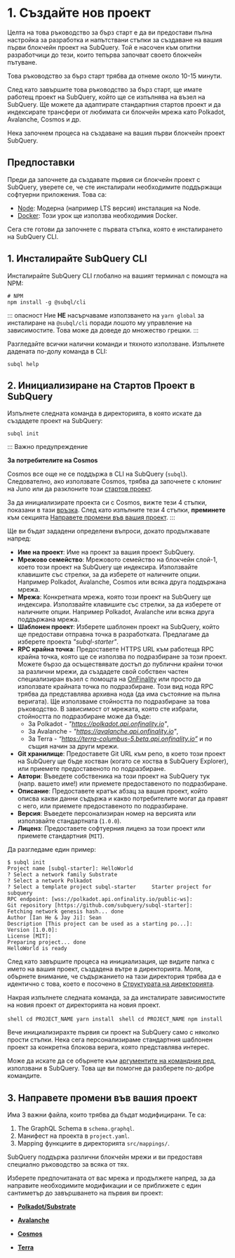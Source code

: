 # 1. Създайте нов проект

Целта на това ръководство за бърз старт е да ви предостави пълна настройка за разработка и напътствани стъпки за създаване на вашия първи блокчейн проект на SubQuery. Той е насочен към опитни разработчици до тези, които тепърва започват своето блокчейн пътуване.

Това ръководство за бърз старт трябва да отнеме около 10-15 минути.

След като завършите това ръководство за бърз старт, ще имате работещ проект на SubQuery, който ще се изпълнява на възел на SubQuery. Ще можете да адаптирате стандартния стартов проект и да индексирате трансфери от любимата си блокчейн мрежа като Polkadot, Avalanche, Cosmos и др.

Нека започнем процеса на създаване на вашия първи блокчейн проект SubQuery.

## Предпоставки

Преди да започнете да създавате първия си блокчейн проект с SubQuery, уверете се, че сте инсталирали необходимите поддържащи софтуерни приложения. Това са:

- [Node](https://nodejs.org/en/): Модерна (например LTS версия) инсталация на Node.
- [Docker](https://docker.com/): Този урок ще използва необходимия Docker.

Сега сте готови да започнете с първата стъпка, която е инсталирането на SubQuery CLI.

## 1. Инсталирайте SubQuery CLI

Инсталирайте SubQuery CLI глобално на вашият терминал с помощта на NPM:

```shell
# NPM
npm install -g @subql/cli
```

::: опасност Ние **НЕ** насърчаваме използването на `yarn global` за инсталиране на `@subql/cli` поради лошото му управление на зависимостите. Това може да доведе до множество грешки. :::

Разгледайте всички налични команди и тяхното използване. Изпълнете дадената по-долу команда в CLI:

```shell
subql help
```

## 2. Инициализиране на Стартов Проект в SubQuery

Изпълнете следната команда в директорията, в която искате да създадете проект на SubQuery:

```shell
subql init
```

::: Важно предупреждение

**За потребителите на Cosmos**

Cosmos все още не се поддържа в CLI на SubQuery (`subql`). Следователно, ако използвате Cosmos, трябва да започнете с клонинг на Juno или да разклоните този [стартов проект](https://github.com/subquery/cosmos-subql-starter).

За да инициализирате проекта си с Cosmos, вижте тези 4 стъпки, показани в тази [връзка](https://github.com/subquery/juno-subql-starter#readme). След като изпълните тези 4 стъпки, **преминете** към секцията [Направете промени във вашия проект](../quickstart/quickstart.md#_3-make-changes-to-your-project). :::

Ще ви бъдат зададени определени въпроси, докато продължавате напред:

- **Име на проект**: Име на проект за вашия проект SubQuery.
- **Мрежово семейство**: Мрежовото семейство на блокчейн слой-1, което този проект на SubQuery ще индексира. Използвайте клавишите със стрелки, за да изберете от наличните опции. Например Polkadot, Avalanche, Cosmos или всяка друга поддържана мрежа.
- **Мрежа**: Конкретната мрежа, която този проект на SubQuery ще индексира. Използвайте клавишите със стрелки, за да изберете от наличните опции. Например Polkadot, Avalanche или всяка друга поддържана мрежа.
- **Шаблонен проект**: Изберете шаблонен проект на SubQuery, който ще предостави отправна точка в разработката. Предлагаме да изберете проекта _"subql-starter"_.
- **RPC крайна точка**: Предоставете HTTPS URL към работеща RPC крайна точка, която ще се използва по подразбиране за този проект. Можете бързо да осъществявате достъп до публични крайни точки за различни мрежи, да създадете свой собствен частен специализиран възел с помощта на [OnFinality](https://app.onfinality.io) или просто да използвате крайната точка по подразбиране. Този вид нода RPC трябва да представлява архивна нода (да има състояние на пълна веригата). Ще използваме стойността по подразбиране за това ръководство. В зависимост от мрежата, която сте избрали, стойността по подразбиране може да бъде:
  - За Polkadot - _"https://polkadot.api.onfinality.io"_,
  - За Avalanche - _"https://avalanche.api.onfinality.io"_,
  - За Terra - _“https://terra-columbus-5.beta.api.onfinality.io”_ и по същия начин за други мрежи. <br/>
- **Git хранилище**: Предоставете Git URL към репо, в което този проект на SubQuery ще бъде хостван (когато се хоства в SubQuery Explorer), или приемете предоставеното по подразбиране.
- **Автори**: Въведете собственика на този проект на SubQuery тук (напр. вашето име!) или приемете предоставеното по подразбиране.
- **Описание**: Предоставете кратък абзац за вашия проект, който описва какви данни съдържа и какво потребителите могат да правят с него, или приемете предоставеното по подразбиране.
- **Версия**: Въведете персонализиран номер на версията или използвайте стандартната (`1.0.0`).
- **Лиценз**: Предоставете софтуерния лиценз за този проект или приемете стандартния (`MIT`).

Да разгледаме един пример:

```shell
$ subql init
Project name [subql-starter]: HelloWorld
? Select a network family Substrate
? Select a network Polkadot
? Select a template project subql-starter     Starter project for subquery
RPC endpoint: [wss://polkadot.api.onfinality.io/public-ws]:
Git repository [https://github.com/subquery/subql-starter]:
Fetching network genesis hash... done
Author [Ian He & Jay Ji]: Sean
Description [This project can be used as a starting po...]:
Version [1.0.0]:
License [MIT]:
Preparing project... done
HelloWorld is ready
```

След като завършите процеса на инициализация, ще видите папка с името на вашия проект, създадена вътре в директорията. Моля, обърнете внимание, че съдържанието на тази директория трябва да е идентично с това, което е посочено в [Структурата на директорията](../build/introduction.md#directory-structure).

Накрая изпълнете следната команда, за да инсталирате зависимостите на новия проект от директорията на новия проект.

<CodeGroup> <CodeGroupItem title="YARN" active> ```shell cd PROJECT_NAME yarn install ``` </CodeGroupItem>
<CodeGroupItem title="NPM"> ```shell cd PROJECT_NAME npm install ``` </CodeGroupItem> </CodeGroup>

Вече инициализирахте първия си проект на SubQuery само с няколко прости стъпки. Нека сега персонализираме стандартния шаблонен проект за конкретна блокова верига, която представлява интерес.

Може да искате да се обърнете към [аргументите на командния ред](../run_publish/references.md), използвани в SubQuery. Това ще ви помогне да разберете по-добре командите.

## 3. Направете промени във вашия проект

Има 3 важни файла, които трябва да бъдат модифицирани. Те са:

1. The GraphQL Schema в `schema.graphql`.
2. Манифест на проекта в `project.yaml`.
3. Mapping функциите в директорията `src/mappings/`.

SubQuery поддържа различни блокчейн мрежи и ви предоставя специално ръководство за всяка от тях.

Изберете предпочитаната от вас мрежа и продължете напред, за да направите необходимите модификации и се приближете с един сантиметър до завършването на първия ви проект:

- **[Polkadot/Substrate](../quickstart/quickstart_chains/polkadot.md)**

- **[Avalanche](../quickstart/quickstart_chains/avalanche.md)**

- **[Cosmos](../quickstart/quickstart_chains/cosmos.md)**

- **[Terra](../quickstart/quickstart_chains/terra.md)**
